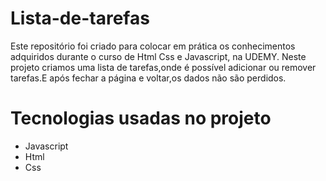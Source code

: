 # Lista-de-tarefas
Este repositório foi criado para colocar em prática os conhecimentos adquiridos
durante o curso de Html Css e Javascript, na UDEMY.
Neste projeto criamos uma lista de tarefas,onde é possível adicionar ou remover tarefas.E após fechar 
a página e voltar,os dados não são perdidos.

# Tecnologias usadas no projeto

* Javascript
* Html
* Css
